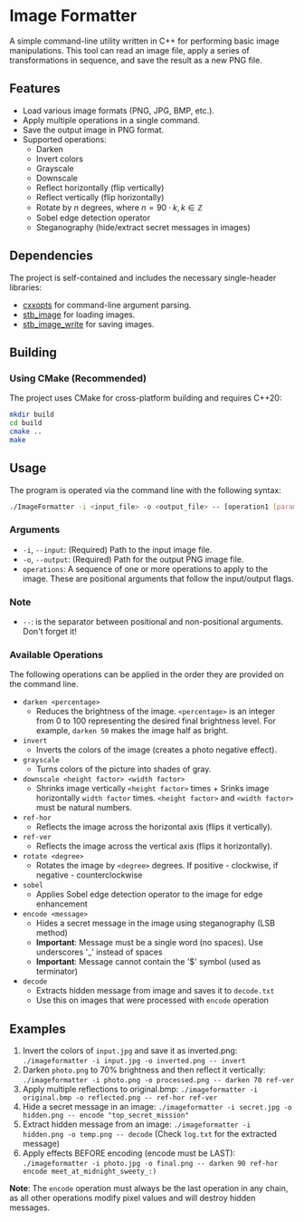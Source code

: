 # Image Formatter

A simple command-line utility written in C++ for performing basic image manipulations. This tool can read an image file, apply a series of transformations in sequence, and save the result as a new PNG file.

## Features

* Load various image formats (PNG, JPG, BMP, etc.).
* Apply multiple operations in a single command.
* Save the output image in PNG format.
* Supported operations:
    * Darken
    * Invert colors
    * Grayscale
    * Downscale
    * Reflect horizontally (flip vertically)
    * Reflect vertically (flip horizontally)
    * Rotate by $n$ degrees, where $n = 90 \cdot k, k \in \mathbb{Z}$
    * Sobel edge detection operator
    * Steganography (hide/extract secret messages in images)

## Dependencies

The project is self-contained and includes the necessary single-header libraries:

* [cxxopts](https://github.com/jarro2783/cxxopts) for command-line argument parsing.
* [stb_image](https://github.com/nothings/stb/blob/master/stb_image.h) for loading images.
* [stb_image_write](https://github.com/nothings/stb/blob/master/stb_image_write.h) for saving images.

## Building

### Using CMake (Recommended)

The project uses CMake for cross-platform building and requires C++20:

```bash
mkdir build
cd build
cmake ..
make
```

## Usage

The program is operated via the command line with the following syntax:

```bash
./ImageFormatter -i <input_file> -o <output_file> -- [operation1 [params]] [operation2 [params]] ...
```

### Arguments
- `-i`, `--input`: (Required) Path to the input image file.
- `-o`, `--output`: (Required) Path for the output PNG image file.
- `operations`: A sequence of one or more operations to apply to the image. These are positional arguments that follow the input/output flags.

### Note
-  `--`: is the separator between positional and non-positional arguments. Don't forget it!

### Available Operations
The following operations can be applied in the order they are provided on the command line.
- `darken <percentage>`
    - Reduces the brightness of the image. `<percentage>` is an integer from 0 to 100 representing the desired final brightness level. For example, `darken 50` makes the image half as bright.
- `invert`
    - Inverts the colors of the image (creates a photo negative effect).
- `grayscale`
    - Turns colors of the picture into shades of gray.
- `downscale <height factor> <width factor>`
    - Shrinks image vertically `<height factor>` times + Srinks image horizontally `width factor` times. `<height factor>` and `<width factor>` must be natural numbers.
- `ref-hor`
    - Reflects the image across the horizontal axis (flips it vertically).
- `ref-ver`
    - Reflects the image across the vertical axis (flips it horizontally).
- `rotate <degree>`
    - Rotates the image by `<degree>` degrees. If positive - clockwise, if negative - counterclockwise 
- `sobel`
    - Applies Sobel edge detection operator to the image for edge enhancement
- `encode <message>`
    - Hides a secret message in the image using steganography (LSB method)
    - **Important**: Message must be a single word (no spaces). Use underscores '_' instead of spaces
    - **Important**: Message cannot contain the '$' symbol (used as terminator)
- `decode`
    - Extracts hidden message from image and saves it to `decode.txt`
    - Use this on images that were processed with `encode` operation

## Examples
1. Invert the colors of `input.jpg` and save it as inverted.png:
    `./imageformatter -i input.jpg -o inverted.png -- invert`
2. Darken `photo.png` to 70% brightness and then reflect it vertically:
    `./imageformatter -i photo.png -o processed.png -- darken 70 ref-ver`
3. Apply multiple reflections to original.bmp:
    `./imageformatter -i original.bmp -o reflected.png -- ref-hor ref-ver`
4. Hide a secret message in an image:
    `./imageformatter -i secret.jpg -o hidden.png -- encode "top_secret_mission"`
5. Extract hidden message from an image:
    `./imageformatter -i hidden.png -o temp.png -- decode`
    (Check `log.txt` for the extracted message)
6. Apply effects BEFORE encoding (encode must be LAST):
    `./imageformatter -i photo.jpg -o final.png -- darken 90 ref-hor encode meet_at_midnight_sweety_:)`
    
**Note**: The `encode` operation must always be the last operation in any chain, as all other operations modify pixel values and will destroy hidden messages.
